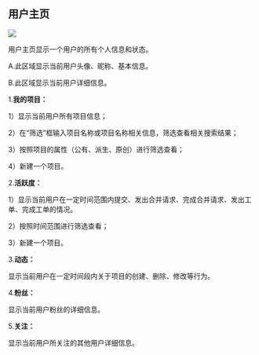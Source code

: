 ## 用户主页

![](/CSDN_Code/code_support/blob/master/images/FAQ_1_7_1.jpg)

用户主页显示一个用户的所有个人信息和状态。

A.此区域显示当前用户头像、昵称、基本信息。

B.此区域显示当前用户详细信息。

1.**我的项目：**

1）显示当前用户所有项目信息；

2）在“筛选”框输入项目名称或项目名称相关信息，筛选查看相关搜索结果；

3）按照项目的属性（公有、派生、原创）进行筛选查看；

4）新建一个项目。

2.**活跃度：**

1）显示当前用户在一定时间范围内提交、发出合并请求、完成合并请求、发出工单、完成工单的情况。

2）按照时间范围进行筛选查看；

3）新建一个项目。

3.**动态：**

显示当前用户在一定时间段内关于项目的创建、删除、修改等行为。

4.**粉丝：**

显示当前用户粉丝的详细信息。

5.**关注：**

显示当前用户所关注的其他用户详细信息。

